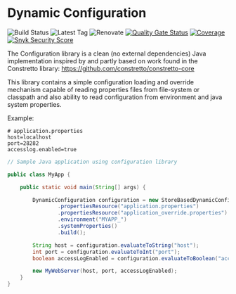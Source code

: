 # Dynamic Configuration

![Build Status](https://img.shields.io/github/actions/workflow/status/descoped/dynamic-configuration/coverage-and-sonar-analysis.yml)
![Latest Tag](https://img.shields.io/github/v/tag/descoped/dynamic-configuration)
![Renovate](https://img.shields.io/badge/renovate-enabled-brightgreen.svg)
[![Quality Gate Status](https://sonarcloud.io/api/project_badges/measure?project=descoped_dynamic-configuration&metric=alert_status)](https://sonarcloud.io/summary/new_code?id=descoped_dynamic-configuration) [![Coverage](https://sonarcloud.io/api/project_badges/measure?project=descoped_dynamic-configuration&metric=coverage)](https://sonarcloud.io/summary/new_code?id=descoped_dynamic-configuration)
[![Snyk Security Score](https://snyk.io/test/github/descoped/dynamic-configuration/badge.svg)](https://snyk.io/test/github/descoped/dynamic-configuration)

The Configuration library is a clean (no external dependencies) Java implementation inspired by and partly based on work
found in the Constretto library: https://github.com/constretto/constretto-core

This library contains a simple configuration loading and override mechanism capable of reading properties files from 
file-system or classpath and also ability to read configuration from environment and java system properties.


Example:
```properties
# application.properties
host=localhost
port=28282
accesslog.enabled=true
```
```java
// Sample Java application using configuration library

public class MyApp {

    public static void main(String[] args) {

        DynamicConfiguration configuration = new StoreBasedDynamicConfiguration.Builder()
                .propertiesResource("application.properties")
                .propertiesResource("application_override.properties")
                .environment("MYAPP_")
                .systemProperties()
                .build();

        String host = configuration.evaluateToString("host");
        int port = configuration.evaluateToInt("port");
        boolean accessLogEnabled = configuration.evaluateToBoolean("accesslog.enabled");

        new MyWebServer(host, port, accessLogEnabled);
    }
}
```
